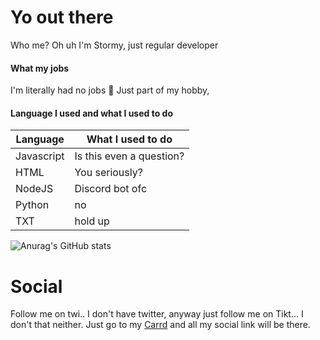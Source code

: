# Yo out there
Who me? Oh uh I'm Stormy, just regular developer
#### What my jobs
I'm literally had no jobs 🙂
Just part of my hobby,
#### Language I used and what I used to do
|Language| What I used to do |
|--|--|
| Javascript | Is this even a question? |
| HTML | You seriously? |
| NodeJS | Discord bot ofc |
| Python | no |
| TXT | hold up |

![Anurag's GitHub stats](https://github-readme-stats.vercel.app/api?username=IHZAQSTORM33&count_private=true&theme=merco&show_icons=true)

# Social
Follow me on twi.. I don't have twitter, anyway just follow me on Tikt... I don't that neither. Just go to my [Carrd](https://ihz.carrd.co) and all my social link will be there.
